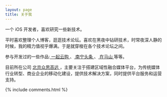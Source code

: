 ```yaml
---
layout: page
title: 关于我 
---
```


一个 iOS 开发者，喜欢研究一些新技术。
<p>
平时喜欢整理个人博客，逛逛技术论坛。喜欢在黑夜中钻研技术，时常夜深人静的时候，我的精力值视乎爆满。于是就穿梭在各个技术论坛之间。

<p>

参与开发过的一些作品:<a target="_blank" href="https://itunes.apple.com/cn/app/yi-qi-yun-gou-quan-min-yi/id1147640197?mt=8"> 一起云购 </a>、<a target="_blank" href="https://itunes.apple.com/cn/app/nan-ning-tou-tiao/id863921247?mt=8"> 南宁头条 </a>、<a target="_blank" href="https://itunes.apple.com/cn/app/zai-ma-shan/id1184797652?mt=8"> 在马山 </a> 等等。

<p>
目前所在公司
<a target="_blank" href="http://www.asia-cloud.com/"> 北京众思高远 </a>
，主要关注于搭建区域性融合媒体平台，为传统媒体行业转型、商业企业的移动化建设，提供技术解决方案，同时提供平台服务和运营支持。
<p>


{% include comments.html %}



